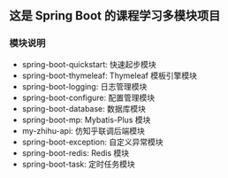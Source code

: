 ## 这是 Spring Boot 的课程学习多模块项目
### 模块说明
- spring-boot-quickstart: 快速起步模块
- spring-boot-thymeleaf: Thymeleaf 模板引擎模块
- spring-boot-logging: 日志管理模块
- spring-boot-configure: 配置管理模块
- spring-boot-database: 数据库模块
- spring-boot-mp: Mybatis-Plus 模块
- my-zhihu-api: 仿知乎联调后端模块
- spring-boot-exception: 自定义异常模块
- spring-boot-redis: Redis 模块
- spring-boot-task: 定时任务模块